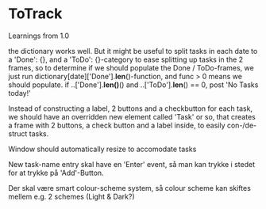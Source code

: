 # ToTrack

Learnings from 1.0

the dictionary works well. But it might be useful to split tasks in each date to a 'Done': {}, and a 'ToDo': {}-category to ease splitting up tasks in the 2 frames, so to determine if we should populate the Done / ToDo-frames, we just run dictionary[date]['Done'].__len__()-function, and func > 0 means we should populate. if ..['Done'].__len()__() and ..['ToDo'].__len__() == 0, post 'No Tasks today!'


Instead of constructing a label, 2 buttons and a checkbutton for each task, we should have an overridden new element called 'Task' or so, that creates a frame with 2 buttons, a check button and a label inside, to easily con-/de-struct tasks.

Window should automatically resize to accomodate tasks

New task-name entry skal have en 'Enter' event, så man kan trykke <Enter> i stedet for at trykke på 'Add'-Button.


Der skal være smart colour-scheme system, så colour scheme kan skiftes mellem e.g. 2 schemes (Light & Dark?)
